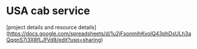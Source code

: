 # USA cab service


 [project details and resource details] 
(https://docs.google.com/spreadsheets/d/1u2jFsonmihKvolQ43phDsULh3aQqqnS7i3X8fLJfVd8/edit?usp=sharing) 